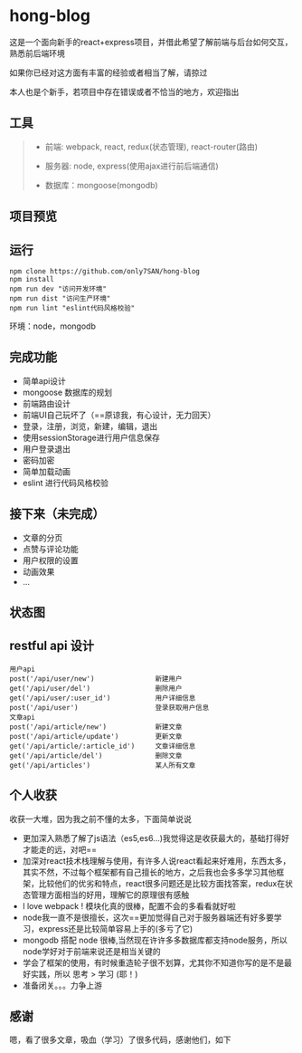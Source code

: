 # hong-blog
  这是一个面向新手的react+express项目，并借此希望了解前端与后台如何交互，熟悉前后端环境

  如果你已经对这方面有丰富的经验或者相当了解，请掠过

  本人也是个新手，若项目中存在错误或者不恰当的地方，欢迎指出

## 工具

>* 前端: webpack, react, redux(状态管理), react-router(路由)
>
>* 服务器: node, express(使用ajax进行前后端通信)
>
>* 数据库：mongoose(mongodb)

## 项目预览

## 运行
    npm clone https://github.com/only7SAN/hong-blog
    npm install
    npm run dev "访问开发环境"
    npm run dist "访问生产环境"
    npm run lint "eslint代码风格校验"

   环境：node，mongodb

## 完成功能
* 简单api设计
* mongoose 数据库的规划
* 前端路由设计
* 前端UI自己玩坏了（==原谅我，有心设计，无力回天）
* 登录，注册，浏览，新建，编辑，退出
* 使用sessionStorage进行用户信息保存
* 用户登录退出
* 密码加密
* 简单加载动画
* eslint 进行代码风格校验

## 接下来（未完成）
* 文章的分页
* 点赞与评论功能
* 用户权限的设置
* 动画效果
* ...

## 状态图

## restful api 设计
    用户api
    post('/api/user/new')               新建用户
    get('/api/user/del')                删除用户
    get('/api/user/:user_id')           用户详细信息
    post('/api/user')                   登录获取用户信息
    文章api
    post('/api/article/new')            新建文章
    post('/api/article/update')         更新文章
    get('/api/article/:article_id')     文章详细信息
    get('/api/article/del')             删除文章
    get('/api/articles')                某人所有文章

## 个人收获
收获一大堆，因为我之前不懂的太多，下面简单说说

* 更加深入熟悉了解了js语法（es5,es6...)我觉得这是收获最大的，基础打得好才能走的远，对吧==
* 加深对react技术栈理解与使用，有许多人说react看起来好难用，东西太多，其实不然，不过每个框架都有自己擅长的地方，之后我也会多多学习其他框架，比较他们的优劣和特点，react很多问题还是比较方面找答案，redux在状态管理方面相当的好用，理解它的原理很有感触
* l love webpack ! 模块化真的很棒，配置不会的多看看就好啦
* node我一直不是很擅长，这次==更加觉得自己对于服务器端还有好多要学习，express还是比较简单容易上手的(多亏了它)
* mongodb 搭配 node 很棒,当然现在许许多多数据库都支持node服务，所以node学好对于前端来说还是相当关键的
* 学会了框架的使用，有时候重造轮子很不划算，尤其你不知道你写的是不是最好实践，所以 思考 > 学习  (耶！)
* 准备闭关。。。力争上游

## 感谢
嗯，看了很多文章，吸血（学习）了很多代码，感谢他们，如下